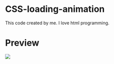 # CSS-loading-animation
This code created by me. I love html programming.

# Preview 
<img src="https://1.bp.blogspot.com/-3gj0N4fhUyE/X3AfFMMu_kI/AAAAAAAAAT8/zjY9lhFLLiUmLLeVeE_YsM8iSkAm6pnMgCLcBGAsYHQ/s719/IMG_20200927_105905.jpg">
